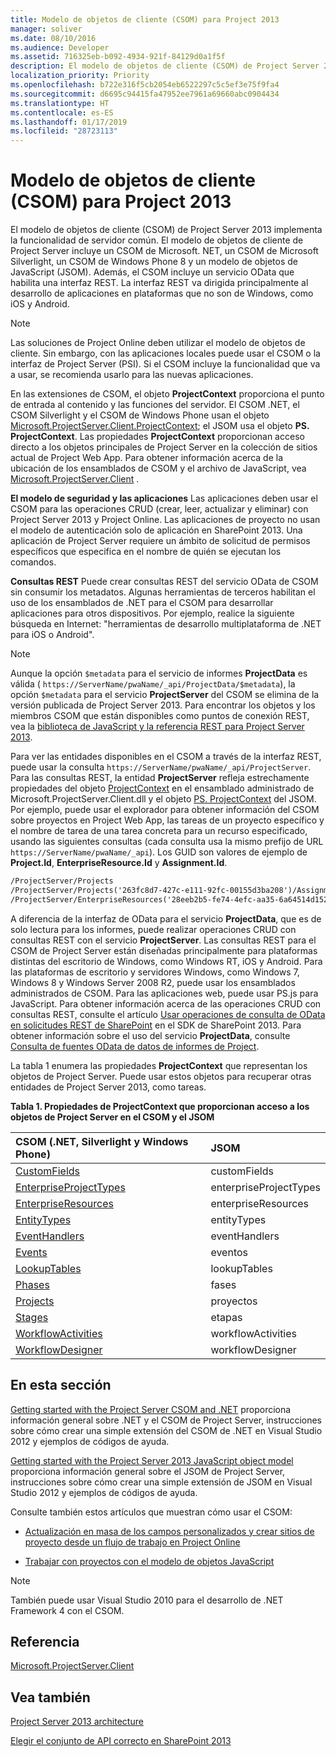 ```yaml
---
title: Modelo de objetos de cliente (CSOM) para Project 2013
manager: soliver
ms.date: 08/10/2016
ms.audience: Developer
ms.assetid: 716325eb-b092-4934-921f-84129d0a1f5f
description: El modelo de objetos de cliente (CSOM) de Project Server 2013 implementa la funcionalidad de servidor común. El modelo de objetos de cliente de Project Server incluye un CSOM de Microsoft. NET, un CSOM de Microsoft Silverlight, un CSOM de Windows Phone 8 y un modelo de objetos de JavaScript (JSOM). Además, el CSOM incluye un servicio OData que habilita una interfaz REST. La interfaz REST va dirigida principalmente al desarrollo de aplicaciones en plataformas que no son de Windows, como iOS y Android.
localization_priority: Priority
ms.openlocfilehash: b722e316f5cb2054eb6522297c5c5ef3e75f9fa4
ms.sourcegitcommit: d6695c94415fa47952ee7961a69660abc0904434
ms.translationtype: HT
ms.contentlocale: es-ES
ms.lasthandoff: 01/17/2019
ms.locfileid: "28723113"
---
```

# <a name="client-side-object-model-csom-for-project-2013"></a>Modelo de objetos de cliente (CSOM) para Project 2013

El modelo de objetos de cliente (CSOM) de Project Server 2013 implementa la funcionalidad de servidor común. El modelo de objetos de cliente de Project Server incluye un CSOM de Microsoft. NET, un CSOM de Microsoft Silverlight, un CSOM de Windows Phone 8 y un modelo de objetos de JavaScript (JSOM). Además, el CSOM incluye un servicio OData que habilita una interfaz REST. La interfaz REST va dirigida principalmente al desarrollo de aplicaciones en plataformas que no son de Windows, como iOS y Android.
  
> [!NOTE]
> Las soluciones de Project Online deben utilizar el modelo de objetos de cliente. Sin embargo, con las aplicaciones locales puede usar el CSOM o la interfaz de Project Server (PSI). Si el CSOM incluye la funcionalidad que va a usar, se recomienda usarlo para las nuevas aplicaciones. 
  
En las extensiones de CSOM, el objeto **ProjectContext** proporciona el punto de entrada al contenido y las funciones del servidor. El CSOM .NET, el CSOM Silverlight y el CSOM de Windows Phone usan el objeto [Microsoft.ProjectServer.Client.ProjectContext](https://msdn.microsoft.com/library/Microsoft.ProjectServer.Client.ProjectContext.aspx); el JSOM usa el objeto **PS. ProjectContext**. Las propiedades **ProjectContext** proporcionan acceso directo a los objetos principales de Project Server en la colección de sitios actual de Project Web App. Para obtener información acerca de la ubicación de los ensamblados de CSOM y el archivo de JavaScript, vea [Microsoft.ProjectServer.Client](https://msdn.microsoft.com/library/Microsoft.ProjectServer.Client.aspx) . 
  
 **El modelo de seguridad y las aplicaciones** Las aplicaciones deben usar el CSOM para las operaciones CRUD (crear, leer, actualizar y eliminar) con Project Server 2013 y Project Online. Las aplicaciones de proyecto no usan el modelo de autenticación solo de aplicación en SharePoint 2013. Una aplicación de Project Server requiere un ámbito de solicitud de permisos específicos que especifica en el nombre de quién se ejecutan los comandos. 
  
 **Consultas REST** Puede crear consultas REST del servicio OData de CSOM sin consumir los metadatos. Algunas herramientas de terceros habilitan el uso de los ensamblados de .NET para el CSOM para desarrollar aplicaciones para otros dispositivos. Por ejemplo, realice la siguiente búsqueda en Internet: "herramientas de desarrollo multiplataforma de .NET para iOS o Android". 
  
> [!NOTE]
> Aunque la opción `$metadata` para el servicio de informes **ProjectData** es válida ( `https://ServerName/pwaName/_api/ProjectData/$metadata`), la opción `$metadata` para el servicio **ProjectServer** del CSOM se elimina de la versión publicada de Project Server 2013. Para encontrar los objetos y los miembros CSOM que están disponibles como puntos de conexión REST, vea la [biblioteca de JavaScript y la referencia REST para Project Server 2013](javascript-library-and-rest-reference-for-project-server-2013.md). 
  
Para ver las entidades disponibles en el CSOM a través de la interfaz REST, puede usar la consulta `https://ServerName/pwaName/_api/ProjectServer`. Para las consultas REST, la entidad **ProjectServer** refleja estrechamente propiedades del objeto [ProjectContext](https://msdn.microsoft.com/library/Microsoft.ProjectServer.Client.ProjectContext.aspx) en el ensamblado administrado de Microsoft.ProjectServer.Client.dll y el objeto [PS. ProjectContext](https://msdn.microsoft.com/library/a490b675-a845-ee94-3877-b99ada9bf2b0%28Office.15%29.aspx) del JSOM. Por ejemplo, puede usar el explorador para obtener información del CSOM sobre proyectos en Project Web App, las tareas de un proyecto específico y el nombre de tarea de una tarea concreta para un recurso especificado, usando las siguientes consultas (cada consulta usa la mismo prefijo de URL  `https://ServerName/pwaName/_api`). Los GUID son valores de ejemplo de **Project.Id**, **EnterpriseResource.Id** y **Assignment.Id**.
  
```HTML
/ProjectServer/Projects
/ProjectServer/Projects('263fc8d7-427c-e111-92fc-00155d3ba208')/Assignments
/ProjectServer/EnterpriseResources('28eeb2b5-fe74-4efc-aa35-6a64514d1526')/Assignments('a2eafeb5-437c-e111-92fc-00155d3ba208')/Task?$select=Name
```

A diferencia de la interfaz de OData para el servicio **ProjectData**, que es de solo lectura para los informes, puede realizar operaciones CRUD con consultas REST con el servicio **ProjectServer**. Las consultas REST para el CSOM de Project Server están diseñadas principalmente para plataformas distintas del escritorio de Windows, como Windows RT, iOS y Android. Para las plataformas de escritorio y servidores Windows, como Windows 7, Windows 8 y Windows Server 2008 R2, puede usar los ensamblados administrados de CSOM. Para las aplicaciones web, puede usar PS.js para JavaScript. Para obtener información acerca de las operaciones CRUD con consultas REST, consulte el artículo [Usar operaciones de consulta de OData en solicitudes REST de SharePoint](https://msdn.microsoft.com/library/d4b5c277-ed50-420c-8a9b-860342284b72%28Office.15%29.aspx) en el SDK de SharePoint 2013. Para obtener información sobre el uso del servicio **ProjectData**, consulte [Consulta de fuentes OData de datos de informes de Project](https://msdn.microsoft.com/library/office/jj163048.aspx).
  
La tabla 1 enumera las propiedades **ProjectContext** que representan los objetos de Project Server. Puede usar estos objetos para recuperar otras entidades de Project Server 2013, como tareas. 
  
**Tabla 1. Propiedades de ProjectContext que proporcionan acceso a los objetos de Project Server en el CSOM y el JSOM**

|**CSOM (.NET, Silverlight y Windows Phone)**|**JSOM**|
|:-----|:-----|
|[CustomFields](https://msdn.microsoft.com/library/Microsoft.ProjectServer.Client.ProjectContext.CustomFields.aspx) <br/> |customFields  <br/> |
|[EnterpriseProjectTypes](https://msdn.microsoft.com/library/Microsoft.ProjectServer.Client.ProjectContext.EnterpriseProjectTypes.aspx) <br/> |enterpriseProjectTypes  <br/> |
|[EnterpriseResources](https://msdn.microsoft.com/library/Microsoft.ProjectServer.Client.ProjectContext.EnterpriseResources.aspx) <br/> |enterpriseResources  <br/> |
|[EntityTypes](https://msdn.microsoft.com/library/Microsoft.ProjectServer.Client.ProjectContext.EntityTypes.aspx) <br/> |entityTypes  <br/> |
|[EventHandlers](https://msdn.microsoft.com/library/Microsoft.ProjectServer.Client.ProjectContext.EventHandlers.aspx) <br/> |eventHandlers  <br/> |
|[Events](https://msdn.microsoft.com/library/Microsoft.ProjectServer.Client.ProjectContext.Events.aspx) <br/> |eventos  <br/> |
|[LookupTables](https://msdn.microsoft.com/library/Microsoft.ProjectServer.Client.ProjectContext.LookupTables.aspx) <br/> |lookupTables  <br/> |
|[Phases](https://msdn.microsoft.com/library/Microsoft.ProjectServer.Client.ProjectContext.Phases.aspx) <br/> |fases  <br/> |
|[Projects](https://msdn.microsoft.com/library/Microsoft.ProjectServer.Client.ProjectContext.Projects.aspx) <br/> |proyectos  <br/> |
|[Stages](https://msdn.microsoft.com/library/Microsoft.ProjectServer.Client.ProjectContext.Stages.aspx) <br/> |etapas  <br/> |
|[WorkflowActivities](https://msdn.microsoft.com/library/Microsoft.ProjectServer.Client.ProjectContext.WorkflowActivities.aspx) <br/> |workflowActivities  <br/> |
|[WorkflowDesigner](https://msdn.microsoft.com/library/Microsoft.ProjectServer.Client.ProjectContext.WorkflowDesigner.aspx) <br/> |workflowDesigner  <br/> |
   
## <a name="in-this-section"></a>En esta sección

[Getting started with the Project Server CSOM and .NET](getting-started-with-the-project-server-csom-and-net.md) proporciona información general sobre .NET y el CSOM de Project Server, instrucciones sobre cómo crear una simple extensión del CSOM de .NET en Visual Studio 2012 y ejemplos de códigos de ayuda. 
  
[Getting started with the Project Server 2013 JavaScript object model](getting-started-with-the-project-server-2013-javascript-object-model.md) proporciona información general sobre el JSOM de Project Server, instrucciones sobre cómo crear una simple extensión de JSOM en Visual Studio 2012 y ejemplos de códigos de ayuda. 
  
Consulte también estos artículos que muestran cómo usar el CSOM:
  
- [Actualización en masa de los campos personalizados y crear sitios de proyecto desde un flujo de trabajo en Project Online](bulk-update-custom-fields-and-create-project-sites-from-workflow-in-project.md)
    
- [Trabajar con proyectos con el modelo de objetos JavaScript](create-retrieve-update-delete-projects-using-project-server-javascript.md)
    
> [!NOTE]
> También puede usar Visual Studio 2010 para el desarrollo de .NET Framework 4 con el CSOM. 
  
## <a name="reference"></a>Referencia

[Microsoft.ProjectServer.Client](https://msdn.microsoft.com/library/Microsoft.ProjectServer.Client.aspx)
  
## <a name="see-also"></a>Vea también



[Project Server 2013 architecture](project-server-2013-architecture.md)


[Elegir el conjunto de API correcto en SharePoint 2013](https://msdn.microsoft.com/library/f36645da-77c5-47f1-a2ca-13d4b62b320d%28Office.15%29.aspx)

